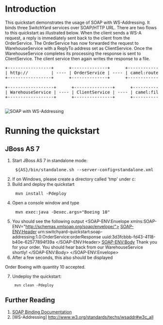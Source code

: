 Introduction
============
This quickstart demonstrates the usage of SOAP with WS-Addressing. It binds
three SwitchYard services over SOAP/HTTP URL. There are two flows to this quickstart
as illustrated below. When the client sends a WS-A request, a reply is immediately sent
back to the client from the OrderService. The OrderService has now forwarded the
request to WarehouseService with a ReplyTo address set as ClientService. Once the
WarehouseService completes its processing the response is sent to ClientService.
The client service then again writes the response to a file.

<pre>
+-----------------+      +--------------+      +-------------+      +------------------+
| http://         | ---- | OrderService | ---- | camel:route | ---- | WarehouseService |
+-----------------+      +--------------+      +-------------+      +------------------+

+------------------+      +---------------+      +-------------+
| WarehouseService | ---- | ClientService | ---- | camel:file  |
+------------------+      +---------------+      +-------------+

</pre>

![SOAP with WS-Addressing](https://github.com/jboss-switchyard/quickstarts/raw/master/soap-binding-rpc/soap-addressing.jpg)

Running the quickstart
======================

JBoss AS 7
----------
1. Start JBoss AS 7 in standalone mode:
<pre>
    ${AS}/bin/standalone.sh --server-config=standalone.xml
</pre>
2. If on Windows, please create a directory called 'tmp' under c:
3. Build and deploy the quickstart
<pre>
    mvn install -Pdeploy
</pre>
4. Open a console window and type
<pre>
    mvn exec:java -Dexec.args="Boeing 10"
</pre>
5. You should see the following output
<SOAP-ENV:Envelope xmlns:SOAP-ENV="http://schemas.xmlsoap.org/soap/envelope/">
    <SOAP-ENV:Header>
        <Action xmlns="http://www.w3.org/2005/08/addressing">urn:switchyard-quickstart:soap-addressing:1.0:OrderService:orderResponse</Action>
        <MessageID xmlns="http://www.w3.org/2005/08/addressing"><some-unique-id></MessageID>
        <RelatesTo xmlns="http://www.w3.org/2005/08/addressing">uuid:3d3fcbbb-fd43-4118-b40e-62577894f39a</RelatesTo>
    </SOAP-ENV:Header>
    <SOAP-ENV:Body>
        <orderResponse xmlns="urn:switchyard-quickstart:soap-addressing:1.0">
            <return>Thank you for your order. You should hear back from our WarehouseService shortly!</return>
        </orderResponse>
    </SOAP-ENV:Body>
</SOAP-ENV:Envelope>
6. After a few seconds, this also should be displayed

Order Boeing with quantity 10 accepted.

7. Undeploy the quickstart:

        mvn clean -Pdeploy

## Further Reading

1. [SOAP Binding Documentation](https://docs.jboss.org/author/display/SWITCHYARD/SOAP)
2. [WS-Addressing] http://www.w3.org/standards/techs/wsaddr#w3c_all
